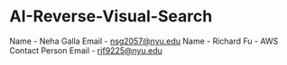 # AI-Reverse-Visual-Search
Name - Neha Galla
Email - nsg2057@nyu.edu
Name - Richard Fu - AWS Contact Person 
Email - rjf9225@nyu.edu
